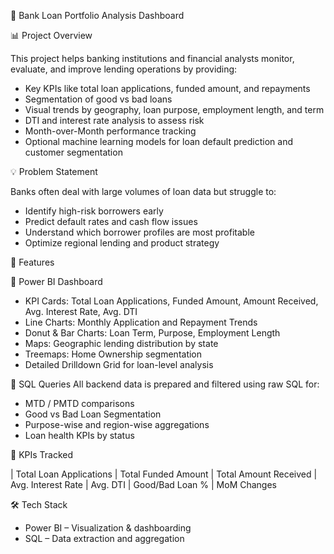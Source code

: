  🏦 Bank Loan Portfolio Analysis Dashboard

 📊 Project Overview

This project helps banking institutions and financial analysts monitor, evaluate, and improve lending operations by providing:

- Key KPIs like total loan applications, funded amount, and repayments
- Segmentation of good vs bad loans
- Visual trends by geography, loan purpose, employment length, and term
- DTI and interest rate analysis to assess risk
- Month-over-Month performance tracking
- Optional machine learning models for loan default prediction and customer segmentation


💡 Problem Statement

Banks often deal with large volumes of loan data but struggle to:

- Identify high-risk borrowers early
- Predict default rates and cash flow issues
- Understand which borrower profiles are most profitable
- Optimize regional lending and product strategy



 🚀 Features

🔹 Power BI Dashboard
- KPI Cards: Total Loan Applications, Funded Amount, Amount Received, Avg. Interest Rate, Avg. DTI
- Line Charts: Monthly Application and Repayment Trends
- Donut & Bar Charts: Loan Term, Purpose, Employment Length
- Maps: Geographic lending distribution by state
- Treemaps: Home Ownership segmentation
- Detailed Drilldown Grid for loan-level analysis

🔹 SQL Queries
All backend data is prepared and filtered using raw SQL for:
- MTD / PMTD comparisons
- Good vs Bad Loan Segmentation
- Purpose-wise and region-wise aggregations
- Loan health KPIs by status


🧠 KPIs Tracked


| Total Loan Applications
| Total Funded Amount 
| Total Amount Received
| Avg. Interest Rate 
| Avg. DTI 
| Good/Bad Loan % 
| MoM Changes


🛠️ Tech Stack

- Power BI – Visualization & dashboarding
- SQL – Data extraction and aggregation


